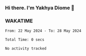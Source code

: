 ### Hi there. I'm Yakhya Diome 👋

### WAKATIME
<!--START_SECTION:waka-->

```txt
From: 22 May 2024 - To: 28 May 2024

Total Time: 0 secs

No activity tracked
```

<!--END_SECTION:waka-->
